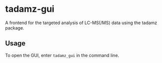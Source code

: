 # tadamz-gui

A frontend for the targeted analysis of LC-MS(/MS) data using the tadamz package.

## Usage

To open the GUI, enter `tadamz_gui` in the command line.
